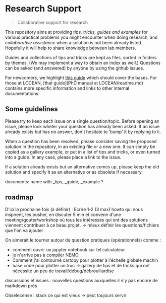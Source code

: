# Research Support

> Collaborative support for research

This repository aims at providing *tips, tricks, guides and examples* for various practical problems you might encounter when doing research, and *collaborative assistance* when a solution is not been already listed.
Hopefully it will help to share knowledge between lab members.

Guides and collections of tips and tricks are kept as files, sorted in folders by themes. (We may implement a way to obtain an index as well.)
Questions can be asked (and answered) by anyone by using the github issues.

For newcomers, we highlight [this guide](intro.md) which should cover the bases.
For those at LOCEAN, [that guide](PhD manual at LOCEAN/readme.md) contains more specific information and links to other internal documentations.

## Some guidelines

Please try to keep each issue on a single question/topic.
Before opening an issue, please look wheter your question has already been asked.
If an issue already exists but has no answer, don't hesitate to 'bump' it by replying to it.

When a question has been resolved, please consider saving the proposed solution in the repository, in an existing file or a new one.
It can simply be copied as a gallery example, or put in a list of tips and tricks, or even turned into a guide.
In any case, please place a link to the issue.

If a solution already exists but an alternative comes up, please keep the old solution and specify it as an alternative or as obsolete if necessary.

documents: name with _tips, _guide, _example ?

## roadmap

D'ici la prochaine fois (à définir) : 
Ecrire 1-2 (3 max) howto qui nous inspirent, les pusher, en discuter 5 min et convenir d'une meeting/gouter/workshop où tous les intéressés qui ont des solutions viennent contribuer à ce beau projet. -> mieux définir les questions/fichiers que l'on va ajouter

On aimerait le tourner autour de question pratiques (opérationnels) comme : 
- comment ouvrir un jupyter notebook sur tel calculateur
- je n'arrive pas à compiler NEMO
- Comment j'ai contourné cartopy pour plotter à l'échelle globale machin
- base code pour plotter un truc
-> gallery de tips et de tricks qui ont nécessité un peu de travail/débug/débrouillardise

discussions et issues : nouvelles questions auxquelles il n'y pas encore de markdown près

Obselecense : stack ce qui est vieux -> peut toujours servir
